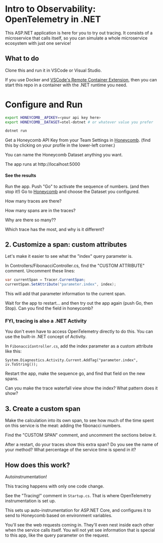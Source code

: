 # Intro to Observability: OpenTelemetry in .NET

This ASP.NET application is here for you to try out tracing.
It consists of a microservice that calls itself, so you can simulate
a whole microservice ecosystem with just one service!

## What to do

Clone this and run it in VSCode or Visual Studio.

If you use Docker and [VSCode's Remote Container Extension](https://code.visualstudio.com/docs/remote/containers-tutorial),
 then you can start this repo in a container with the .NET runtime you need.

# Configure and Run

```sh
export HONEYCOMB__APIKEY=<your api key here>
export HONEYCOMB__DATASET=otel-dotnet # or whatever value you prefer

dotnet run
```

Get a Honeycomb API Key from your Team Settings in [Honeycomb](https://ui.honeycomb.io).
(find this by clicking on your profile in the lower-left corner.)

You can name the Honeycomb Dataset anything you want.

The app runs at http://localhost:5000

#### See the results

Run the app. Push "Go" to activate the sequence of numbers. (and then stop it!)
Go to [Honeycomb](https://ui.honeycomb.io) and choose the Dataset you configured.

How many traces are there?

How many spans are in the traces?

Why are there so many??

Which trace has the most, and why is it different?

## 2. Customize a span: custom attributes

Let's make it easier to see what the "index" query parameter is.

In Controllers/FibonacciController.cs, find the "CUSTOM ATTRIBUTE" comment.
Uncomment these lines:

```csharp
var currentSpan = Tracer.CurrentSpan;
currentSpan.SetAttribute("parameter.index", index);
```

This will add that parameter information to the current span.

Wait for the app to restart... and then try out the app again (push Go, then Stop). 
Can you find the field in honeycomb?

### FYI, tracing is also a .NET Activity

You don't even have to access OpenTelemetry directly to do this.
You can use the built-in .NET concept of Activity.

In `FibonacciController.cs`, add the index parameter as a custom attribute like this:

`System.Diagnostics.Activity.Current.AddTag("parameter.index", iv.ToString());`

Restart the app, make the sequence go, and find that field on the new spans.

Can you make the trace waterfall view show the index? What pattern does it show?

## 3. Create a custom span

Make the calculation into its own span, to see how much of the time spent on
this service is the meat: adding the fibonacci numbers.

Find the "CUSTOM SPAN" comment, and uncomment the sections below it.

After a restart, do your traces show this extra span? Do you see the name of your method?
What percentage of the service time is spend in it?

## How does this work?

Autoinstrumentation!

This tracing happens with only one code change.

See the "Tracing!" comment in `Startup.cs`. That is where OpenTelemetry instrumentation is set up.

This sets up auto-instrumentation for ASP.NET Core, and configures it to send to Honeycomb
based on environment variables.

You'll see the web requests coming in. They'll even nest inside each other when the service calls itself. You will not yet
see information that is special to this app, like the query parameter on the request.
